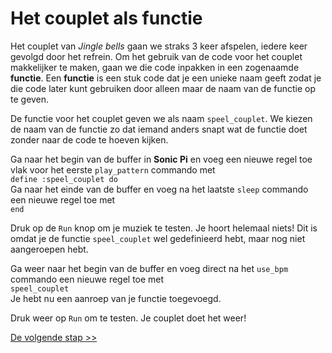 # Het couplet als functie

Het couplet van *Jingle bells* gaan we straks 3 keer afspelen, iedere keer gevolgd door het refrein. Om het gebruik van de code voor het couplet makkelijker te maken, gaan we die code inpakken in een zogenaamde __functie__. Een __functie__ is een stuk code dat je een unieke naam geeft zodat je die code later kunt gebruiken door alleen maar de naam van de functie op te geven.

De functie voor het couplet geven we als naam `speel_couplet`. We kiezen de naam van de functie zo dat iemand anders snapt wat de functie doet zonder naar de code te hoeven kijken.

Ga naar het begin van de buffer in **Sonic Pi** en voeg een nieuwe regel toe vlak voor het eerste `play_pattern` commando met  
`define :speel_couplet do`  
Ga naar het einde van de buffer en voeg na het laatste `sleep` commando een nieuwe regel toe met  
`end`

Druk op de `Run` knop om je muziek te testen. Je hoort helemaal niets! Dit is omdat je de functie `speel_couplet` wel gedefinieerd hebt, maar nog niet aangeroepen hebt.

Ga weer naar het begin van de buffer en voeg direct na het `use_bpm` commando een nieuwe regel toe met  
`speel_couplet`  
Je hebt nu een aanroep van je functie toegevoegd.

Druk weer op `Run` om te testen. Je couplet doet het weer!

[De volgende stap >>](stap_4.md)
